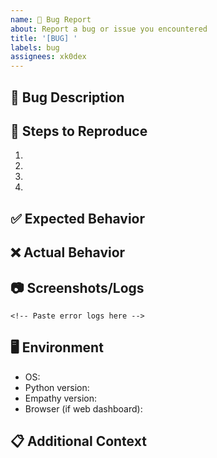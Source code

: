 ```yaml
---
name: 🐛 Bug Report
about: Report a bug or issue you encountered
title: '[BUG] '
labels: bug
assignees: xk0dex
---
```


## 🐛 **Bug Description**
<!-- A clear description of what the bug is -->

## 🔄 **Steps to Reproduce**
1. 
2. 
3. 
4. 

## ✅ **Expected Behavior**
<!-- What you expected to happen -->

## ❌ **Actual Behavior**
<!-- What actually happened -->

## 📷 **Screenshots/Logs**
<!-- If applicable, add screenshots or error logs -->
```
<!-- Paste error logs here -->
```

## 🖥️ **Environment**
- OS: 
- Python version: 
- Empathy version: 
- Browser (if web dashboard): 

## 📋 **Additional Context**
<!-- Any other context about the problem -->